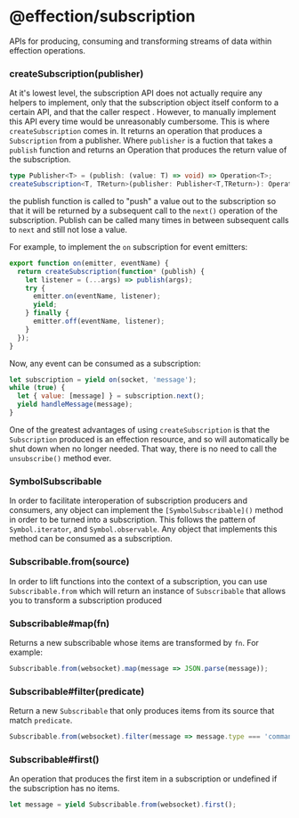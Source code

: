 # @effection/subscription

APIs for producing, consuming and transforming streams of data within
effection operations.

### createSubscription(publisher)

At it's lowest level, the subscription API does not actually require
any helpers to implement, only that the subscription object itself
conform to a certain API, and that the caller respect . However, to
manually implement this API every time would be unreasonably
cumbersome. This is where `createSubscription` comes in. It returns an
operation that produces a `Subscription` from a publisher. Where
`publisher` is a fuction that takes a `publish` function and returns
an Operation that produces the return value of the subscription.

``` typescript
type Publisher<T> = (publish: (value: T) => void) => Operation<T>;
createSubscription<T, TReturn>(publisher: Publisher<T,TReturn>): Operation<Subscription<T,TReturn>>
```

the publish function is called to "push" a value out to the
subscription so that it will be returned by a subsequent call to the
`next()` operation of the subscription. Publish can be called many
times in between subsequent calls to `next` and still not lose a
value.

For example, to implement the `on` subscription for event emitters:

``` javascript
export function on(emitter, eventName) {
  return createSubscription(function* (publish) {
    let listener = (...args) => publish(args);
    try {
      emitter.on(eventName, listener);
      yield;
    } finally {
      emitter.off(eventName, listener);
    }
  });
}
```

Now, any event can be consumed as a subscription:

``` javascript
let subscription = yield on(socket, 'message');
while (true) {
  let { value: [message] } = subscription.next();
  yield handleMessage(message);
}
```

One of the greatest advantages of using `createSubscription` is that
the `Subscription` produced is an effection resource, and so will
automatically be shut down when no longer needed. That way, there is
no need to call the `unsubscribe()` method ever.

### SymbolSubscribable

In order to facilitate interoperation of subscription producers and
consumers, any object can implement the `[SymbolSubscribable]()`
method in order to be turned into a subscription. This follows the
pattern of `Symbol.iterator`, and `Symbol.observable`. Any object that
implements this method can be consumed as a subscription.

### Subscribable.from(source)

In order to lift functions into the context of a subscription, you can
use `Subscribable.from` which will return an instance of
`Subscribable` that allows you to transform a subscription produced

### Subscribable#map(fn)

Returns a new subscribable whose items are transformed by `fn`. For
example:

``` javascript
Subscribable.from(websocket).map(message => JSON.parse(message));
```

### Subscribable#filter(predicate)

Return a new `Subscribable` that only produces items from its source
that match `predicate`.

``` javascript
Subscribable.from(websocket).filter(message => message.type === 'command');
```

### Subscribable#first()

An operation that produces the first item in a subscription or
undefined if the subscription has no items.

``` javascript
let message = yield Subscribable.from(websocket).first();
```
